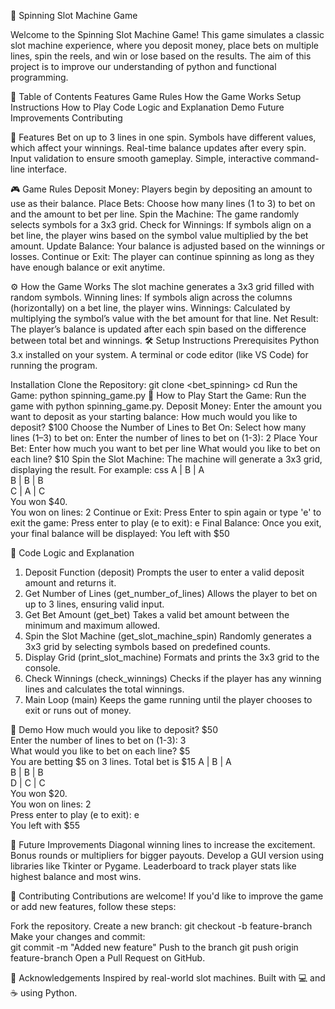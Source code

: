 🎰 Spinning Slot Machine Game

Welcome to the Spinning Slot Machine Game! This game simulates a classic slot machine experience, where you deposit money, place bets on multiple lines, spin the reels, and win or lose based on the results. The aim of this project is to improve our understanding of python and functional programming.

📝 Table of Contents
Features
Game Rules
How the Game Works
Setup Instructions
How to Play
Code Logic and Explanation
Demo
Future Improvements
Contributing


🎯 Features
Bet on up to 3 lines in one spin.
Symbols have different values, which affect your winnings.
Real-time balance updates after every spin.
Input validation to ensure smooth gameplay.
Simple, interactive command-line interface.

🎮 Game Rules
Deposit Money: Players begin by depositing an amount to use as their balance.
Place Bets: Choose how many lines (1 to 3) to bet on and the amount to bet per line.
Spin the Machine: The game randomly selects symbols for a 3x3 grid.
Check for Winnings: If symbols align on a bet line, the player wins based on the symbol value multiplied by the bet amount.
Update Balance: Your balance is adjusted based on the winnings or losses.
Continue or Exit: The player can continue spinning as long as they have enough balance or exit anytime.

⚙️ How the Game Works
The slot machine generates a 3x3 grid filled with random symbols.
Winning lines: If symbols align across the columns (horizontally) on a bet line, the player wins.
Winnings: Calculated by multiplying the symbol’s value with the bet amount for that line.
Net Result: The player’s balance is updated after each spin based on the difference between total bet and winnings.
🛠 Setup Instructions
Prerequisites
Python 3.x installed on your system.
A terminal or code editor (like VS Code) for running the program.

Installation
Clone the Repository:
git clone <bet_spinning>
cd <spin>
Run the Game:
python spinning_game.py
🎯 How to Play
Start the Game:
Run the game with python spinning_game.py.
Deposit Money:
Enter the amount you want to deposit as your starting balance:
How much would you like to deposit? $100
Choose the Number of Lines to Bet On:
Select how many lines (1–3) to bet on:
Enter the number of lines to bet on (1-3): 2
Place Your Bet:
Enter how much you want to bet per line
What would you like to bet on each line? $10
Spin the Slot Machine:
The machine will generate a 3x3 grid, displaying the result. For example:
css
A | B | A  
B | B | B  
C | A | C  
You won $40.  
You won on lines: 2
Continue or Exit:
Press Enter to spin again or type 'e' to exit the game:
Press enter to play (e to exit): e
Final Balance:
Once you exit, your final balance will be displayed:
You left with $50

🧠 Code Logic and Explanation
1. Deposit Function (deposit)
Prompts the user to enter a valid deposit amount and returns it.
2. Get Number of Lines (get_number_of_lines)
Allows the player to bet on up to 3 lines, ensuring valid input.
3. Get Bet Amount (get_bet)
Takes a valid bet amount between the minimum and maximum allowed.
4. Spin the Slot Machine (get_slot_machine_spin)
Randomly generates a 3x3 grid by selecting symbols based on predefined counts.
5. Display Grid (print_slot_machine)
Formats and prints the 3x3 grid to the console.
6. Check Winnings (check_winnings)
Checks if the player has any winning lines and calculates the total winnings.
7. Main Loop (main)
Keeps the game running until the player chooses to exit or runs out of money.

🎥 Demo
How much would you like to deposit? $50  
Enter the number of lines to bet on (1-3): 3  
What would you like to bet on each line? $5  
You are betting $5 on 3 lines. Total bet is $15
A | B | A  
B | B | B  
D | C | C  
You won $20.  
You won on lines: 2  
Press enter to play (e to exit): e  
You left with $55

🚀 Future Improvements
Diagonal winning lines to increase the excitement.
Bonus rounds or multipliers for bigger payouts.
Develop a GUI version using libraries like Tkinter or Pygame.
Leaderboard to track player stats like highest balance and most wins.

🤝 Contributing
Contributions are welcome! If you'd like to improve the game or add new features, follow these steps:

Fork the repository.
Create a new branch:
git checkout -b feature-branch
Make your changes and commit:    
git commit -m "Added new feature"
Push to the branch
git push origin feature-branch
Open a Pull Request on GitHub.

📝 Acknowledgements
Inspired by real-world slot machines.
Built with 💻 and ☕ using Python.
